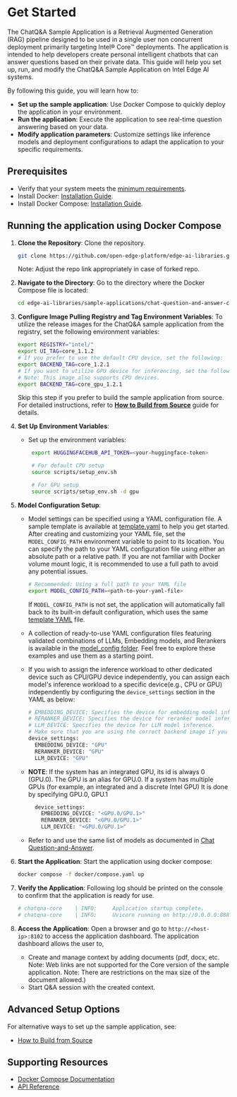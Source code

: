 # Get Started

<!--
**Sample Description**: Provide a brief overview of the application and its purpose.
-->
The ChatQ&A Sample Application is a Retrieval Augmented Generation (RAG) pipeline designed to be used in a single user non concurrent deployment primarily targeting  Intel® Core&trade; deployments.  The application is intended to help developers create personal intelligent chatbots that can answer questions based on their private data. This guide will help you set up, run, and modify the ChatQ&A Sample Application on Intel Edge AI systems.

<!--
**What You Can Do**: Highlight the developer workflows supported by the guide.
-->
By following this guide, you will learn how to:
- **Set up the sample application**: Use Docker Compose to quickly deploy the application in your environment.
- **Run the application**: Execute the application to see real-time question answering based on your data.
- **Modify application parameters**: Customize settings like inference models and deployment configurations to adapt the application to your specific requirements.

## Prerequisites

- Verify that your system meets the [minimum requirements](./system-requirements.md).
- Install Docker: [Installation Guide](https://docs.docker.com/get-docker/).
- Install Docker Compose: [Installation Guide](https://docs.docker.com/compose/install/).

<!--
**Setup and First Use**: Include installation instructions, basic operation, and initial validation.
-->
## Running the application using Docker Compose
<!--
**User Story 1**: Setting Up the Application
- **As a developer**, I want to set up the application in my environment, so that I can start exploring its functionality.

**Acceptance Criteria**:
1. Step-by-step instructions for downloading and installing the application.
2. Verification steps to ensure successful setup.
3. Troubleshooting tips for common installation issues.
-->

1. **Clone the Repository**:
    Clone the repository.
    ```bash
    git clone https://github.com/open-edge-platform/edge-ai-libraries.git edge-ai-libraries
    ```
    Note: Adjust the repo link appropriately in case of forked repo.

2. **Navigate to the Directory**:
    Go to the directory where the Docker Compose file is located:
    ```bash
    cd edge-ai-libraries/sample-applications/chat-question-and-answer-core
    ```

3. **Configure Image Pulling Registry and Tag Environment Variables**:
    To utilize the release images for the ChatQ&A sample application from the registry, set the following environment variables:
    ```bash
    export REGISTRY="intel/"
    export UI_TAG=core_1.1.2
    # If you prefer to use the default CPU device, set the following:
    export BACKEND_TAG=core_1.2.1
    # If you want to utilize GPU device for inferencing, set the following:
    # Note: This image also supports CPU devices.
    export BACKEND_TAG=core_gpu_1.2.1
    ```
    Skip this step if you prefer to build the sample application from source. For detailed instructions, refer to **[How to Build from Source](./build-from-source.md)** guide for details.

4. **Set Up Environment Variables**:
    - Set up the environment variables:
      ```bash
       export HUGGINGFACEHUB_API_TOKEN=<your-huggingface-token>

       # For default CPU setup
       source scripts/setup_env.sh

       # For GPU setup
       source scripts/setup_env.sh -d gpu
      ```

5. **Model Configuration Setup**:
    - Model settings can be specified using a YAML configuration file. A sample template is available at [template.yaml](../../model_config/sample/template.yaml) to help you get started. After creating and customizing your YAML file, set the `MODEL_CONFIG_PATH` environment variable to point to its location. You can specify the path to your YAML configuration file using either an absolute path or a relative path. If you are not familiar with Docker volume mount logic, it is recommended to use a full path to avoid any potential issues.
      ```bash
      # Recommended: Using a full path to your YAML file
      export MODEL_CONFIG_PATH=<path-to-your-yaml-file>
      ```

      If `MODEL_CONFIG_PATH` is not set, the application will automatically fall back to its built-in default configuration, which uses the same [template YAML](../../model_config/sample/template.yaml) file.

    - A collection of ready-to-use YAML configuration files featuring validated combinations of LLMs, Embedding models, and Rerankers is available in the [model_config folder](../../model_config/). Feel free to explore these examples and use them as a starting point.

    - If you wish to assign the inference workload to other dedicated device such as CPU/GPU device independently, you can assign each model's inference workload to a specific device(e.g., CPU or GPU) independently by configuring the `device_settings` section in the YAML as below:
      ```bash
      # EMBEDDING_DEVICE: Specifies the device for embedding model inference.
      # RERANKER_DEVICE: Specifies the device for reranker model inference.
      # LLM_DEVICE: Specifies the device for LLM model inference.
      # Make sure that you are using the correct backend image if you wish to use GPU inferencing.
      device_settings:
        EMBEDDING_DEVICE: "GPU"
        RERANKER_DEVICE: "GPU"
        LLM_DEVICE: "GPU"
      ```

    - __NOTE__: If the system has an integrated GPU, its id is always 0 (GPU.0). The GPU is an alias for GPU.0. If a system has multiple GPUs (for example, an integrated and a discrete Intel GPU) It is done by specifying GPU.0, GPU.1

      ```bash
        device_settings:
          EMBEDDING_DEVICE: "<GPU.0/GPU.1>"
          RERANKER_DEVICE: "<GPU.0/GPU.1>"
          LLM_DEVICE: "<GPU.0/GPU.1>"
      ```

    - Refer to and use the same list of models as documented in [Chat Question-and-Answer](../../../chat-question-and-answer/docs/user-guide/get-started.md#supported-models).

6. **Start the Application**:
    Start the application using docker compose:
    ```bash
    docker compose -f docker/compose.yaml up
    ```

7. **Verify the Application**:
    Following log should be printed on the console to confirm that the application is ready for use.
      ```bash
      # chatqna-core    | INFO:     Application startup complete.
      # chatqna-core    | INFO:     Uvicorn running on http://0.0.0.0:8888
      ```

8. **Access the Application**:
    Open a browser and go to `http://<host-ip>:8102` to access the application dashboard. The application dashboard allows the user to,
    - Create and manage context by adding documents (pdf, docx, etc. Note: Web links are not supported for the Core version of the sample application. Note: There are restrictions on the max size of the document allowed.)
    - Start Q&A session with the created context.


## Advanced Setup Options

For alternative ways to set up the sample application, see:

- [How to Build from Source](./build-from-source.md)

## Supporting Resources

- [Docker Compose Documentation](https://docs.docker.com/compose/)
- [API Reference](./api-docs/chatqna-api.yml)
